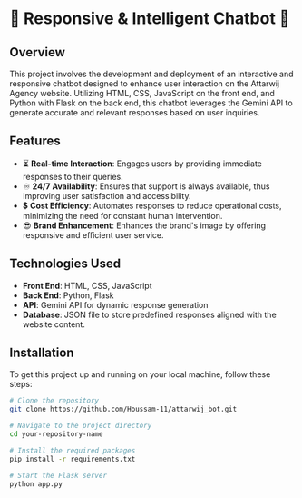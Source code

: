 # 🤖 Responsive & Intelligent Chatbot 🤖

## Overview
This project involves the development and deployment of an interactive and responsive chatbot designed to enhance user interaction on the Attarwij Agency website. Utilizing HTML, CSS, JavaScript on the front end, and Python with Flask on the back end, this chatbot leverages the Gemini API to generate accurate and relevant responses based on user inquiries.

## Features
- ⏳  **Real-time Interaction**: Engages users by providing immediate responses to their queries.
- ♾️ **24/7 Availability**: Ensures that support is always available, thus improving user satisfaction and accessibility.
- 💲  **Cost Efficiency**: Automates responses to reduce operational costs, minimizing the need for constant human intervention.
- 😎 **Brand Enhancement**: Enhances the brand's image by offering responsive and efficient user service.

## Technologies Used
- **Front End**: HTML, CSS, JavaScript
- **Back End**: Python, Flask
- **API**: Gemini API for dynamic response generation
- **Database**: JSON file to store predefined responses aligned with the website content.

## Installation
To get this project up and running on your local machine, follow these steps:
```bash
# Clone the repository
git clone https://github.com/Houssam-11/attarwij_bot.git

# Navigate to the project directory
cd your-repository-name

# Install the required packages
pip install -r requirements.txt

# Start the Flask server
python app.py
